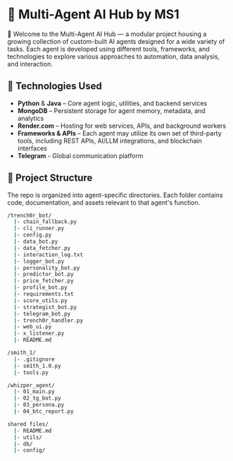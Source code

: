 # 🧠 Multi-Agent AI Hub by MS1

👋 Welcome to the Multi-Agent AI Hub — a modular project housing a growing collection of custom-built AI agents designed for a wide variety of tasks. Each agent is developed using different tools, frameworks, and technologies to explore various approaches to automation, data analysis, and interaction.

## 🔧 Technologies Used

- **Python** & **Java** – Core agent logic, utilities, and backend services
- **MongoDB** – Persistent storage for agent memory, metadata, and analytics
- **Render.com** – Hosting for web services, APIs, and background workers
- **Frameworks & APIs** – Each agent may utilize its own set of third-party tools, including REST APIs, AI/LLM integrations, and blockchain interfaces
- **Telegram** - Global communication platform

## 🧩 Project Structure

The repo is organized into agent-specific directories. Each folder contains code, documentation, and assets relevant to that agent's function.

```bash
/trench0r_bot/
  |- chain_fallback.py
  |- cli_runner.py
  |- config.py
  |- data_bot.py
  |- data_fetcher.py
  |- interaction_log.txt
  |- logger_bot.py
  |- personality_bot.py
  |- predictor_bot.py
  |- price_fetcher.py
  |- profile_bot.py
  |- requirements.txt
  |- score_utils.py
  |- strategist_bot.py
  |- telegram_bot.py
  |- trench0r_handler.py
  |- web_ui.py
  |- x_listener.py
  |- README.md

/smith_1/
  |- .gitignore
  |- sm1th_1.0.py
  |- tools.py

/whizper_agent/
  |- 01_main.py
  |- 02_tg_bot.py
  |- 03_persona.py
  |- 04_btc_report.py

shared files/
  |- README.md
  |- utils/
  |- db/
  |- config/
